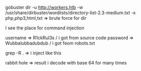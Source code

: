 
gobuster dir -u http://workers.htb -w /usr/share/dirbuster/wordlists/directory-list-2.3-medium.txt -x php,php3,html,txt       => brute force for dir

I see the place for command injection

username => R1ckRul3s   / i got from source code
password  => Wubbalubbadubdub / i got feom robots.txt

grep -R .   => i inject like this


rabbit hole    => result i decode with base 64 for many times